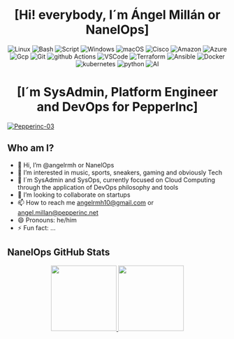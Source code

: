 <div align="center">
  
# [Hi! everybody, I´m Ángel Millán or NanelOps]

<!--- ![JavaScript](https://img.shields.io/badge/-JavaScript-F7DF1E?style=for-the-badge&logo=JavaScript&logoColor=black) --->
<!--- ![Node.js](https://img.shields.io/badge/-Node.js-339933?style=for-the-badge&logo=node.js&logoColor=white) --->
<!--- ![HTML5](https://img.shields.io/badge/-HTML5-E34F26?style=for-the-badge&logo=html5&logoColor=white) --->
![Linux](https://img.shields.io/badge/linux-000000?logo=linux&logoColor=white&style=for-the-badge)
![Bash](https://img.shields.io/badge/bash-4EAA25?logo=gnu-bash&logoColor=white&style=for-the-badge)
![Script](https://img.shields.io/badge/script-0052CC?logo=script&logoColor=white&style=for-the-badge)
![Windows](https://img.shields.io/badge/windows-0078D6?logo=windows&logoColor=white&style=for-the-badge)
![macOS](https://img.shields.io/badge/macOS-000000?logo=apple&logoColor=white&style=for-the-badge)
![Cisco](https://img.shields.io/badge/cisco-1BA0D7?logo=cisco&logoColor=white&style=for-the-badge)
![Amazon](https://img.shields.io/badge/Amazon_AWS-232F3E?style=for-the-badge&logo=amazon-aws&logoColor=white)
![Azure](https://img.shields.io/badge/azure-0078D4?logo=microsoft-azure&logoColor=white&style=for-the-badge)
![Gcp](https://img.shields.io/badge/Google_Cloud-4285F4?style=for-the-badge&logo=google-cloud&logoColor=white)
![Git](https://img.shields.io/badge/git-F05032?logo=git&logoColor=white&style=for-the-badge)
![github Actions](https://img.shields.io/badge/GitHub_Actions-2088FF?style=for-the-badge&logo=github-actions&logoColor=white)
![VSCode](https://img.shields.io/badge/Visual_Studio_Code-0078D4?style=for-the-badge&logo=visual%20studio%20code&logoColor=white)
![Terraform](https://img.shields.io/badge/terraform-7B42BC?logo=terraform&logoColor=white&style=for-the-badge)
![Ansible](https://img.shields.io/badge/ansible-EE0000?logo=ansible&logoColor=white&style=for-the-badge)
![Docker](https://img.shields.io/badge/docker-2496ED?logo=docker&logoColor=white&style=for-the-badge)
![kubernetes](https://img.shields.io/badge/kubernetes-326CE5?logo=kubernetes&logoColor=white&style=for-the-badge)
![python](https://img.shields.io/badge/python-3776AB?logo=python&logoColor=white&style=for-the-badge)
![AI](https://img.shields.io/badge/AI-FF6F61?logo=brain&logoColor=white&style=for-the-badge)
<!--- ![golang](https://img.shields.io/badge/Go-00ADD8?style=for-the-badge&logo=go&logoColor=white) --->
<!--- ![Gitlab](https://img.shields.io/badge/GitLab-330F63?style=for-the-badge&logo=gitlab&logoColor=white) --->
<!--- ![Jenkins](	https://img.shields.io/badge/Jenkins-D24939?style=for-the-badge&logo=Jenkins&logoColor=white) --->
<!--- ![city](https://img.shields.io/badge/TeamCity-000000?style=for-the-badge&logo=TeamCity&logoColor=white) --->

# [I´m SysAdmin, Platform Engineer and DevOps for PepperInc]

</div>

[![Pepperinc-03](https://github.com/user-attachments/assets/77889f3f-18e6-47f4-8b25-e438c5f2cfcc)](http://www.pepperinc.net)

## Who am I?

- 👋 Hi, I’m @angelrmh or NanelOps
- 👀 I’m interested in music, sports, sneakers, gaming and obviously Tech
- 🌱 I´m SysAdmin and SysOps, currently focused on Cloud Computing through the application of DevOps philosophy and tools
- 💞️ I’m looking to collaborate on startups
- 📫 How to reach me angelrmh10@gmail.com or angel.millan@pepperinc.net
- 😄 Pronouns: he/him
- ⚡ Fun fact: ...

## NanelOps GitHub Stats

<div align="center">
  <a href="https://github.com/anuraghazra/github-readme-stats">
    <img height="150" src="https://github-readme-stats.vercel.app/api?username=angelrmh&show_icons=true&theme=vue" />
  </a>
  <a href="https://github.com/anuraghazra/convoychat">
    <img height="150" src="https://github-readme-stats.vercel.app/api/top-langs?username=angelrmh&layout=compact&langs_count=8&card_width=150&theme=vue" />
  </a>
</div>


<!---
angelrmh/angelrmh is a ✨ special ✨ repository because its `README.md` (this file) appears on your GitHub profile.
You can click the Preview link to take a look at your changes.
--->
